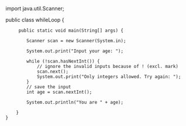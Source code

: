 
import java.util.Scanner;

public class whileLoop {

         public static void main(String[] args) {

            Scanner scan = new Scanner(System.in);

            System.out.print("Input your age: ");

            while (!scan.hasNextInt()) {
                // ignore the invalid inputs because of ! (excl. mark)
                scan.next();
                System.out.print("Only integers allowed. Try again: ");
            }
            // save the input
            int age = scan.nextInt();

            System.out.println("You are " + age);

        }
    }

